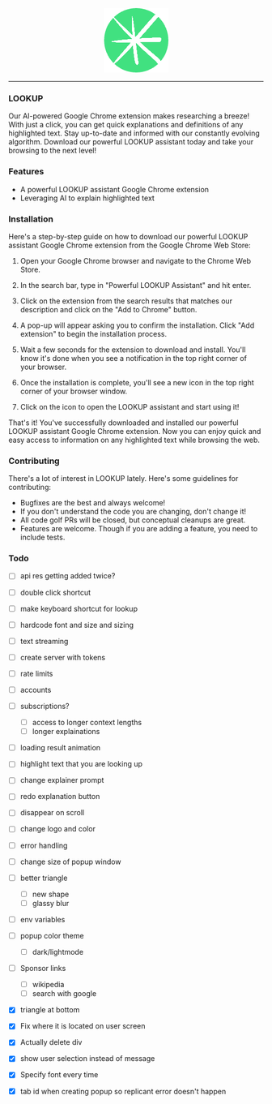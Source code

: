 
<p align="center">
  <img src="https://raw.githubusercontent.com/kevbuh/LOOKUP/main/images/128starcircle.png">
</p>

--------------------------------------------------------------------

### LOOKUP

Our AI-powered Google Chrome extension makes researching a breeze! With just a click, you can get quick explanations and definitions of any highlighted text. Stay up-to-date and informed with our constantly evolving algorithm. Download our powerful LOOKUP assistant today and take your browsing to the next level!

### Features

* A powerful LOOKUP assistant Google Chrome extension 
* Leveraging AI to explain highlighted text

### Installation

Here's a step-by-step guide on how to download our powerful LOOKUP assistant Google Chrome extension from the Google Chrome Web Store:

1. Open your Google Chrome browser and navigate to the Chrome Web Store.

2. In the search bar, type in "Powerful LOOKUP Assistant" and hit enter.

3. Click on the extension from the search results that matches our description and click on the "Add to Chrome" button.

4. A pop-up will appear asking you to confirm the installation. Click "Add extension" to begin the installation process.

5. Wait a few seconds for the extension to download and install. You'll know it's done when you see a notification in the top right corner of your browser.

6. Once the installation is complete, you'll see a new icon in the top right corner of your browser window.

7. Click on the icon to open the LOOKUP assistant and start using it!

That's it! You've successfully downloaded and installed our powerful LOOKUP assistant Google Chrome extension. Now you can enjoy quick and easy access to information on any highlighted text while browsing the web.

### Contributing

There's a lot of interest in LOOKUP lately. Here's some guidelines for contributing:

* Bugfixes are the best and always welcome!
* If you don't understand the code you are changing, don't change it!
* All code golf PRs will be closed, but conceptual cleanups are great.
* Features are welcome. Though if you are adding a feature, you need to include tests.


### Todo

- [ ] api res getting added twice?
- [ ] double click shortcut
- [ ] make keyboard shortcut for lookup
- [ ] hardcode font and size and sizing
- [ ] text streaming
- [ ] create server with tokens
- [ ] rate limits
- [ ] accounts
- [ ] subscriptions?
  - [ ] access to longer context lengths
  - [ ] longer explainations
- [ ] loading result animation
- [ ] highlight text that you are looking up
- [ ] change explainer prompt
- [ ] redo explanation button
- [ ] disappear on scroll
- [ ] change logo and color
- [ ] error handling
- [ ] change size of popup window
- [ ] better triangle
  - [ ] new shape
  - [ ] glassy blur 
- [ ] env variables
- [ ] popup color theme
  - [ ] dark/lightmode
- [ ] Sponsor links
  - [ ] wikipedia
  - [ ] search with google
- [x] triangle at bottom 
- [x] Fix where it is located on user screen
- [x] Actually delete div
- [x] show user selection instead of message
- [x] Specify font every time
- [x] tab id when creating popup so replicant error doesn't happen 

